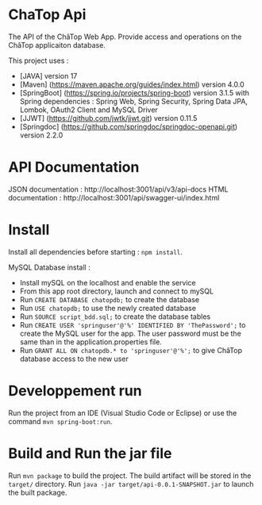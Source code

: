 # ChaTop Api

The API of the ChâTop Web App. Provide access and operations on the ChâTop applicaiton database.

This project uses :
- [JAVA] version 17
- [Maven] (https://maven.apache.org/guides/index.html) version 4.0.0
- [SpringBoot] (https://spring.io/projects/spring-boot) version 3.1.5 with Spring dependencies : Spring Web, Spring Security, Spring Data JPA, Lombok, OAuth2 Client and MySQL Driver
- [JJWT] (https://github.com/jwtk/jjwt.git) version 0.11.5
- [Springdoc] (https://github.com/springdoc/springdoc-openapi.git) version 2.2.0

# API Documentation

JSON documentation : http://localhost:3001/api/v3/api-docs
HTML documentation : http://localhost:3001/api/swagger-ui/index.html

# Install

Install all dependencies before starting : `npm install`.

MySQL Database install :
- Install mySQL on the localhost and enable the service
- From this app root directory, launch and connect to mySQL
- Run `CREATE DATABASE chatopdb;` to create the database
- Run `USE chatopdb;` to use the newly created database
- Run `SOURCE script_bdd.sql;` to create the database tables
- Run `CREATE USER 'springuser'@'%' IDENTIFIED BY 'ThePassword';` to create the MySQL user for the app. The user password must be the same than in the application.properties file.
- Run `GRANT ALL ON chatopdb.* to 'springuser'@'%';` to give ChâTop database access to the new user

# Developpement run

Run the project from an IDE (Visual Studio Code or Eclipse) or use the command `mvn spring-boot:run`.

# Build and Run the jar file

Run `mvn package` to build the project. The build artifact will be stored in the `target/` directory.
Run `java -jar target/api-0.0.1-SNAPSHOT.jar` to launch the built package.